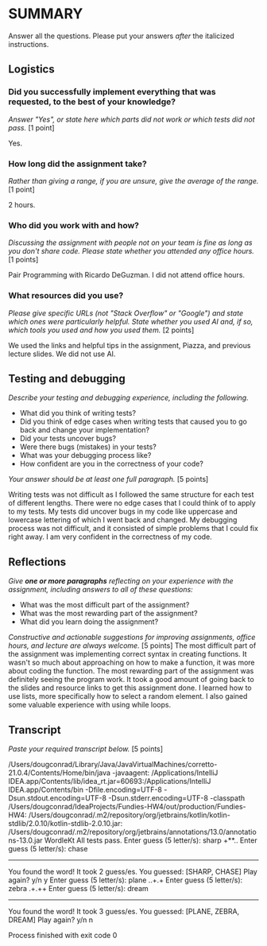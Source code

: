 # SUMMARY

Answer all the questions. Please put your answers _after_ the italicized
instructions.

## Logistics

### Did you successfully implement everything that was requested, to the best of your knowledge?

_Answer "Yes", or state here which parts did not work or which tests did not
pass._ [1 point]

Yes.

### How long did the assignment take?

_Rather than giving a range, if you are unsure, give the average of the range._
[1 point]

2 hours.

### Who did you work with and how?

_Discussing the assignment with people not on your team is fine as long as you
don't share code. Please state whether you attended any office hours._ [1 points]

Pair Programming with Ricardo DeGuzman. I did not attend office hours.

### What resources did you use?

_Please give specific URLs (not "Stack Overflow" or "Google") and state which
ones were particularly helpful. State whether you used AI and, if so, which
tools you used and how you used them._ [2 points]

We used the links and helpful tips in the assignment, Piazza, and previous lecture slides. We did not use AI.

## Testing and debugging

_Describe your testing and debugging experience, including the following._

* What did you think of writing tests?
* Did you think of edge cases when writing tests that caused you to go back
  and change your implementation?
* Did your tests uncover bugs?
* Were there bugs (mistakes) in your tests?
* What was your debugging process like?
* How confident are you in the correctness of your code?

_Your answer should be at least one full paragraph._ [5 points]

Writing tests was not difficult as I followed the same structure for each test of different lengths.
There were no edge cases that I could think of to apply to my tests.
My tests did uncover bugs in my code like uppercase and lowercase lettering of which I went back and changed.
My debugging process was not difficult, and it consisted of simple problems that I could fix right away.
I am very confident in the correctness of my code.

## Reflections

_Give **one or more paragraphs** reflecting on your experience with the
assignment, including answers to all of these questions:_

* What was the most difficult part of the assignment?
* What was the most rewarding part of the assignment?
* What did you learn doing the assignment?

_Constructive and actionable suggestions for improving assignments, office
hours, and lecture are always welcome._
[5 points]
The most difficult part of the assignment was implementing correct syntax in creating functions. It wasn't so much about
approaching on how to make a function, it was more about coding the function. The most rewarding part of the assignment
was definitely seeing the program work. It took a good amount of going back to the slides and resource links to get this
assignment done. I learned how to use lists, more specifically how to select a random element. I also gained some
valuable experience with using while loops.

## Transcript

_Paste your required transcript below._ [5 points]

/Users/dougconrad/Library/Java/JavaVirtualMachines/corretto-21.0.4/Contents/Home/bin/java -javaagent:
/Applications/IntelliJ IDEA.app/Contents/lib/idea_rt.jar=60693:/Applications/IntelliJ IDEA.app/Contents/bin
-Dfile.encoding=UTF-8 -Dsun.stdout.encoding=UTF-8 -Dsun.stderr.encoding=UTF-8 -classpath
/Users/dougconrad/IdeaProjects/Fundies-HW4/out/production/Fundies-HW4:
/Users/dougconrad/.m2/repository/org/jetbrains/kotlin/kotlin-stdlib/2.0.10/kotlin-stdlib-2.0.10.jar:
/Users/dougconrad/.m2/repository/org/jetbrains/annotations/13.0/annotations-13.0.jar WordleKt
All tests pass.
Enter guess (5 letter/s):
sharp
+**..
Enter guess (5 letter/s):
chase
*****
You found the word! It took 2 guess/es. You guessed: [SHARP, CHASE]
Play again? y/n
y
Enter guess (5 letter/s):
plane
..+.+
Enter guess (5 letter/s):
zebra
.+.++
Enter guess (5 letter/s):
dream
*****
You found the word! It took 3 guess/es. You guessed: [PLANE, ZEBRA, DREAM]
Play again? y/n
n

Process finished with exit code 0

